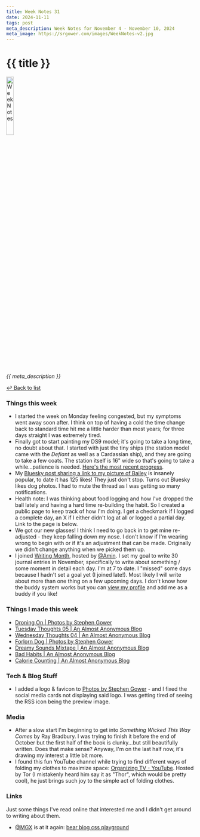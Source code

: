 ```yaml
---
title: Week Notes 31
date: 2024-11-11
tags: post
meta_description: Week Notes for November 4 - November 10, 2024
meta_image: https://srgower.com/images/WeekNotes-v2.jpg
---
```


# {{ title }}

<img src="{{ meta_image }}" width="20%" height="20%" alt="Week Notes" />

*{{ meta_description }}*

[↩ Back to list](/weeknotes/)

### Things this week

- I started the week on Monday feeling congested, but my symptoms went away soon after. I think on top of having a cold the time change back to standard time hit me a little harder than most years; for three days straight I was extremely tired. 
- Finally got to start painting my DS9 model; it's going to take a long time, no doubt about that. I started with just the tiny ships (the station model came with the *Defiant* as well as a Cardassian ship), and they are going to take a few coats. The station itself is 16" wide so that's going to take a while...patience is needed. [Here's the most recent progress](https://ottawa.place/@srgower/113464772233593688).
- My [Bluesky post sharing a link to my picture of Bailey](https://bsky.app/profile/srgower.com/post/3laenmtolfu2j) is insanely popular, to date it has 125 likes! They just don't stop. Turns out Bluesky likes dog photos. I had to mute the thread as I was getting so many notifications. 
- Health note: I was thinking about food logging and how I've dropped the ball lately and having a hard time re-building the habit. So I created a public page to keep track of how I'm doing. I get a checkmark if I logged a complete day, an X if I either didn't log at all or logged a partial day. Link to the page is below.
- We got our new glasses! I think I need to go back in to get mine re-adjusted - they keep falling down my nose. I don't know if I'm wearing wrong to begin with or if it's an adjustment that can be made. Originally we didn't change anything when we picked them up. 
- I joined [Writing Month](https://writingmonth.org/), hosted by <a href="https://alpha.polymaths.social/@amin" class="nametag">@Amin</a>. I set my goal to write 30 journal entries in November, specifically to write about something / some moment in detail each day. I'm at 7 to date. I "missed" some days because I hadn't set a goal yet (I joined late!). Most likely I will write about more than one thing on a few upcoming days. I don't know how the buddy system works but you can [view my profile](https://writingmonth.org/~srg84/) and add me as a buddy if you like! 

### Things I made this week

- [Droning On | Photos by Stephen Gower](https://photos.srgower.com/2024/droning-on/) 
- [Tuesday Thoughts 05 | An Almost Anonymous Blog](https://lwgrs.bearblog.dev/tuesday-05/) 
- [Wednesday Thoughts 04 | An Almost Anonymous Blog](https://lwgrs.bearblog.dev/wednesday-04/) 
- [Forlorn Dog | Photos by Stephen Gower](https://photos.srgower.com/2024/forlorn-dog/) 
- [Dreamy Sounds Mixtape | An Almost Anonymous Blog](https://lwgrs.bearblog.dev/dreamy-sounds-mixtape/) 
- [Bad Habits | An Almost Anonymous Blog](https://lwgrs.bearblog.dev/bad-habits/) 
- [Calorie Counting | An Almost Anonymous Blog](https://lwgrs.bearblog.dev/calorie-counting/)

### Tech & Blog Stuff

- I added a logo & favicon to [Photos by Stephen Gower](https://photos.srgower.com/) - and I fixed the social media cards not displaying said logo. I was getting tired of seeing the RSS icon being the preview image. 

### Media

- After a slow start I'm beginning to get into *Something Wicked This Way Comes* by Ray Bradbury. I was trying to finish it before the end of October but the first half of the book is clunky...but still beautifully written. Does that make sense? Anyway, I'm on the last half now, it's drawing my interest a little bit more. 
- I found this fun YouTube channel while trying to find different ways of folding my clothes to maximize space: [Organizing TV - YouTube](https://www.youtube.com/@Organizing-TV). Hosted by Tor (I mistakenly heard him say it as "Thor", which would be pretty cool), he just brings such joy to the simple act of folding clothes.

### Links

Just some things I've read online that interested me and I didn't get around to writing about them.

- <a href="https://mgx.me" class="nametag">@MGX</a> is at it again: [bear blog css playground](https://mgx.me/bear-blog-css-playground) 

